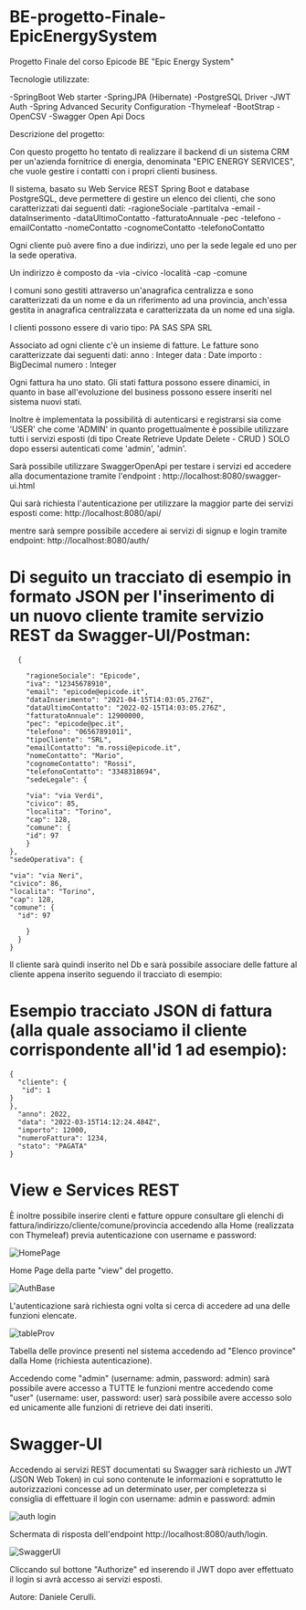 # BE-progetto-Finale-EpicEnergySystem
Progetto Finale del corso Epicode BE "Epic Energy System"

Tecnologie utilizzate:

-SpringBoot Web starter
-SpringJPA (Hibernate)
-PostgreSQL Driver
-JWT Auth
-Spring Advanced Security Configuration
-Thymeleaf
-BootStrap
-OpenCSV
-Swagger Open Api Docs

Descrizione del progetto:

Con questo progetto ho tentato di realizzare il backend di un sistema CRM per un'azienda fornitrice di energia, denominata "EPIC ENERGY SERVICES", che vuole gestire i contatti 
con i propri clienti business.

Il sistema, basato su Web Service REST Spring Boot e database PostgreSQL, deve permettere di gestire un elenco dei clienti, che sono caratterizzati dai seguenti dati:
-ragioneSociale
-partitaIva
-email
-dataInserimento
-dataUltimoContatto
-fatturatoAnnuale
-pec
-telefono
-emailContatto
-nomeContatto
-cognomeContatto
-telefonoContatto

Ogni cliente può avere fino a due indirizzi, uno per la sede legale ed uno per la sede operativa.

Un indirizzo è composto da 
-via
-civico
-località
-cap
-comune 

I comuni sono gestiti attraverso un'anagrafica centralizza e sono caratterizzati da un nome e da un riferimento ad una provincia, anch'essa gestita 
in anagrafica centralizzata e caratterizzata da un nome ed una sigla. 


I clienti possono essere di vario tipo:
PA
SAS
SPA
SRL

Associato ad ogni cliente c'è un insieme di fatture. Le fatture sono caratterizzate dai seguenti dati:
anno : Integer
data : Date
importo : BigDecimal
numero : Integer

Ogni fattura ha uno stato. Gli stati fattura possono essere dinamici, in quanto in base all'evoluzione del business possono essere inseriti nel sistema nuovi stati.

Inoltre è implementata la possibilità di autenticarsi e registrarsi sia come 'USER' che come 'ADMIN' in quanto progettualmente è possibile utilizzare tutti i servizi esposti 
(di tipo Create Retrieve Update Delete - CRUD ) SOLO dopo essersi autenticati come 'admin', 'admin'.

Sarà possibile utilizzare SwaggerOpenApi per testare i servizi ed accedere alla documentazione tramite l'endpoint : http://localhost:8080/swagger-ui.html

Qui sarà richiesta l'autenticazione per utilizzare la maggior parte dei servizi esposti come: http://localhost:8080/api/

mentre sarà sempre possibile accedere ai servizi di signup e login tramite endpoint: http://localhost:8080/auth/


# Di seguito un tracciato di esempio in formato JSON per l'inserimento di un nuovo cliente tramite servizio REST da Swagger-UI/Postman:

      {
        
        "ragioneSociale": "Epicode",
        "iva": "12345678910",
        "email": "epicode@epicode.it",
        "dataInserimento": "2021-04-15T14:03:05.276Z",
        "dataUltimoContatto": "2022-02-15T14:03:05.276Z",
        "fatturatoAnnuale": 12900000,
        "pec": "epicode@pec.it",
        "telefono": "06567891011",
        "tipoCliente": "SRL",
        "emailContatto": "m.rossi@epicode.it",
        "nomeContatto": "Mario",
        "cognomeContatto": "Rossi",
        "telefonoContatto": "3348318694",
        "sedeLegale": {
        
        "via": "via Verdi",
        "civico": 85,
        "localita": "Torino",
        "cap": 128,
        "comune": {
        "id": 97
        }
    },
    "sedeOperativa": {
    
    "via": "via Neri",
    "civico": 86,
    "localita": "Torino",
    "cap": 128,
    "comune": {
      "id": 97
      
        }
      }
    }
    
Il cliente sarà quindi inserito nel Db e sarà possibile associare delle fatture al cliente appena inserito seguendo il tracciato di esempio:

# Esempio tracciato JSON di fattura (alla quale associamo il cliente corrispondente all'id 1 ad esempio):

    {
      "cliente": {
       "id": 1     
    }
    },
      "anno": 2022,
      "data": "2022-03-15T14:12:24.484Z",
      "importo": 12000,
      "numeroFattura": 1234,
      "stato": "PAGATA"
    }

# View e Services REST

È inoltre possibile inserire clenti e fatture oppure consultare gli elenchi di fattura/indirizzo/cliente/comune/provincia accedendo alla Home (realizzata con Thymeleaf) previa autenticazione con username e password:


![HomePage](https://user-images.githubusercontent.com/98736232/158781469-c1745760-1ce1-4133-bbb4-8712fbf8fa25.JPG)

Home Page della parte "view" del progetto.

![AuthBase](https://user-images.githubusercontent.com/98736232/158781509-ac5d8e1b-86a9-43b3-98a8-bf620904ed45.JPG)

L'autenticazione sarà richiesta ogni volta si cerca di accedere ad una delle funzioni elencate.

![tableProv](https://user-images.githubusercontent.com/98736232/158784388-d72bbb6e-b639-4e87-bea9-4ccd5adbc0e2.JPG)

Tabella delle province presenti nel sistema accedendo ad "Elenco province" dalla Home (richiesta autenticazione).

Accedendo come "admin" (username: admin, password: admin) sarà possibile avere accesso a TUTTE le funzioni mentre accedendo come "user" (username: user, password: user) sarà possibile avere accesso solo ed unicamente alle funzioni di retrieve dei dati inseriti.

# Swagger-UI

Accedendo ai servizi REST documentati su Swagger sarà richiesto un JWT (JSON Web Token) in cui sono contenute le informazioni e soprattutto le autorizzazioni concesse ad un determinato user, per completezza si consiglia di effettuare il login con username: admin e password: admin


![auth login](https://user-images.githubusercontent.com/98736232/158784317-a5a15c24-49fb-429e-a17d-e881ba2838b9.jpg)

Schermata di risposta dell'endpoint http://localhost:8080/auth/login.

![SwaggerUI](https://user-images.githubusercontent.com/98736232/158784373-fb0db0d1-8679-47ae-9508-9f0b06e732d0.JPG)

Cliccando sul bottone "Authorize" ed inserendo il JWT dopo aver effettuato il login si avrà accesso ai servizi esposti.



Autore: Daniele Cerulli.
